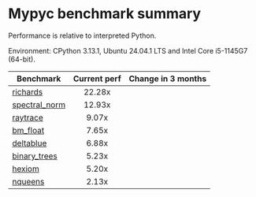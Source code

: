 # Mypyc benchmark summary

Performance is relative to interpreted Python.

Environment: CPython 3.13.1, Ubuntu 24.04.1 LTS and Intel Core i5-1145G7 (64-bit).

| Benchmark | Current perf | Change in 3 months |
| --- | :---: | :---: |
| [richards](benchmarks/richards.md) | 22.28x |  |
| [spectral_norm](benchmarks/spectral_norm.md) | 12.93x |  |
| [raytrace](benchmarks/raytrace.md) | 9.07x |  |
| [bm_float](benchmarks/bm_float.md) | 7.65x |  |
| [deltablue](benchmarks/deltablue.md) | 6.88x |  |
| [binary_trees](benchmarks/binary_trees.md) | 5.23x |  |
| [hexiom](benchmarks/hexiom.md) | 5.20x |  |
| [nqueens](benchmarks/nqueens.md) | 2.13x |  |
